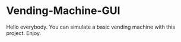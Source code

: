 # Vending-Machine-GUI
Hello everybody. You can simulate a basic vending machine with this project. Enjoy. 
